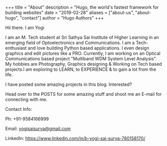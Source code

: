 +++
title = "About"
description = "Hugo, the world's fastest framework for building websites"
date = "2019-02-28"
aliases = ["about-us", "about-hugo", "contact"]
author = "Hugo Authors"
+++

Hii there. I am Yogi

I am an M. Tech student at Sri Sathya Sai Institute of Higher Learning in an emerging field of Optoelectronics and Communications. I am a Tech-enthusiast and love building Python based applications. I even design graphics and edit pictures like a PRO. Currently, I am working on an Optical Communications based project "Multiband WDM System Level Analysis". My hobbies are Photography, Graphics designing & Working on Tech based projects.I am exploring to LEARN, to EXPERIENCE & to gain a lot from the life.

I have posted some amazing projects in this blog. Interested?

Head over to the POSTS for some amazing stuff and shoot me an E-mail for connecting with me.

Contact Info:

Ph: +91-9584166999

Email: yogisaisurya@gmail.com

LinkedIn: https://www.linkedin.com/in/b-yogi-sai-surya-780158170/
